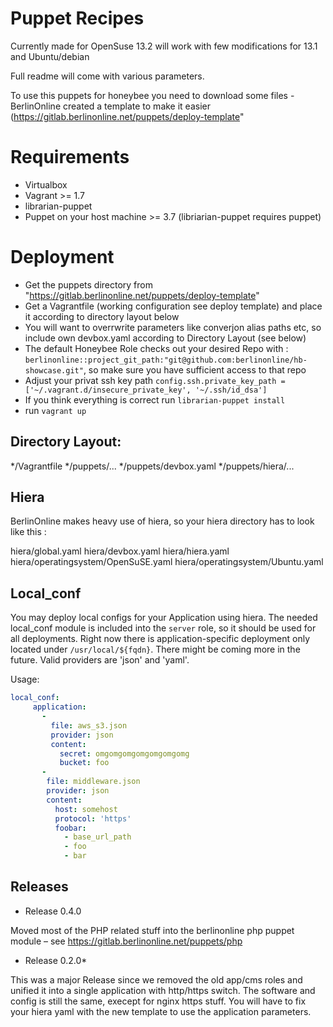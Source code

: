 # Puppet Recipes

Currently made for OpenSuse 13.2
will work with few modifications for 13.1 and Ubuntu/debian

Full readme will come with various parameters.

To use this puppets for honeybee you need to download some files - BerlinOnline created a template to make it easier (https://gitlab.berlinonline.net/puppets/deploy-template"

# Requirements

* Virtualbox
* Vagrant >= 1.7
* librarian-puppet
* Puppet on your host machine >= 3.7 (libriarian-puppet requires puppet)

# Deployment

* Get the puppets directory from "https://gitlab.berlinonline.net/puppets/deploy-template"
* Get a Vagrantfile (working configuration see deploy template) and place it according to directory layout below
* You will want to overrwrite parameters like converjon alias paths etc, so include own devbox.yaml according to Directory Layout (see below)
* The default Honeybee Role checks out your desired Repo with : `berlinonline::project_git_path:"git@github.com:berlinonline/hb-showcase.git"`, so make sure you have sufficient access to that repo
* Adjust your privat ssh key path `config.ssh.private_key_path = ['~/.vagrant.d/insecure_private_key', '~/.ssh/id_dsa']`
* If you think everything is correct run `librarian-puppet install`
* run `vagrant up`


## Directory Layout:

*/Vagrantfile
*/puppets/...
*/puppets/devbox.yaml
*/puppets/hiera/...

## Hiera

BerlinOnline makes heavy use of hiera, so your hiera directory has to look like this :

hiera/global.yaml
hiera/devbox.yaml
hiera/hiera.yaml
hiera/operatingsystem/OpenSuSE.yaml
hiera/operatingsystem/Ubuntu.yaml

## Local_conf

You may deploy local configs for your Application using hiera. The needed local_conf module is included into the `server` role,
so it should be used for all deployments. Right now there is application-specific deployment only located under `/usr/local/${fqdn}`.
There might be coming more in the future. Valid providers are 'json' and 'yaml'.

Usage:
```yaml
local_conf:
     application:
       -
         file: aws_s3.json
         provider: json
         content:
           secret: omgomgomgomgomgomgomg
           bucket: foo
       -
        file: middleware.json
        provider: json
        content:
          host: somehost
          protocol: 'https'
          foobar:
            - base_url_path
            - foo
            - bar
```

## Releases

* Release 0.4.0

Moved most of the PHP related stuff into the berlinonline php puppet module – see https://gitlab.berlinonline.net/puppets/php

* Release 0.2.0*

This was a major Release since we removed the old app/cms roles and unified it into a single application with http/https switch. The software and config is still the same, execept for nginx https stuff.
You will have to fix your hiera yaml with the new template to use the application parameters.
